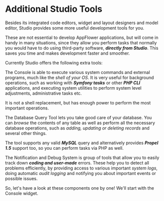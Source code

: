 # Additional Studio Tools

Besides its integrated code editors, widget and layout designers and model editor, Studio provides some more useful development tools for you. 


These are not essential to develop AppFlower applications, but will come in handy in many situations, since they allow you perform tasks that normally you would have to do using third-party software, ***directly from Studio***.
This saves you time and makes development faster and smoother.

Currently Studio offers the following extra tools:

The Console is able to execute various system commands and external programs, much like the _shell of your OS_. It is very useful for background operations, such as working with ***Symfony tasks*** or other ***PHP CLI*** applications, and executing system utilities to perform system level adjustments, administrative tasks etc. 

It is not a shell replacement, but has enough power to perform the most important operations.


The Database Query Tool lets you take good care of your database. You can _browse_ the contents of any table as well as perform all the necessary database operations, such as _adding, updating or deleting records_ and several other things.

The tool supports any valid ***MySQL*** query and alternatively provides ***Propel 1.5*** support too, so you can perform tasks via PHP as well.

The Notification and Debug System is group of tools that allow you to easily track down ***coding and user-made*** errors. These help you to detect all problems efficiently, by providing access to various important _system logs_, doing automatic _audit logging_ and notifying you about important events or possible issues.

So, let's have a look at these components one by one! We'll start with the Console widget.